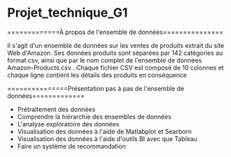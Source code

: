 # Projet_technique_G1

=============À propos de l'ensemble de données===============

Il s'agit d'un ensemble de données sur les ventes de produits extrait du site Web d'Amazon.
Ses données produits sont séparées par 142 catégories au format csv, ainsi que par le nom complet de l'ensemble de données Amazon-Products.csv .
Chaque fichier CSV est composé de 10 colonnes et chaque ligne contient les détails des produits en conséquence


===============Présentation pas à pas de l'ensemble de données=============

- Prétraitement des données
- Comprendre la hiérarchie des ensembles de données
- L'analyse exploratoire des données
- Visualisation des données à l'aide de Matlabplot et Searborn
- Visualisation des données à l'aide d'outils BI avec que Tableau
- Faire un système de recommandation
